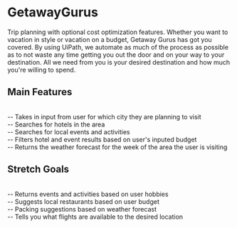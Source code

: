 # GetawayGurus
Trip planning with optional cost optimization features. Whether you want to vacation in style or vacation on a budget, Getaway Gurus has got you covered. By using UiPath, we automate as much of the process as possible as to not waste any time getting you out the door and on your way to your destination. All we need from you is your desired destination and how much you're willing to spend.

## Main Features
<br>-- Takes in input from user for which city they are planning to visit
<br>-- Searches for hotels in the area
<br>-- Searches for local events and activities
<br>-- Filters hotel and event results based on user's inputed budget
<br>-- Returns the weather forecast for the week of the area the user is visiting

## Stretch Goals
<br>-- Returns events and activities based on user hobbies
<br>-- Suggests local restaurants based on user budget
<br>-- Packing suggestions based on weather forecast
<br>-- Tells you what flights are available to the desired location
